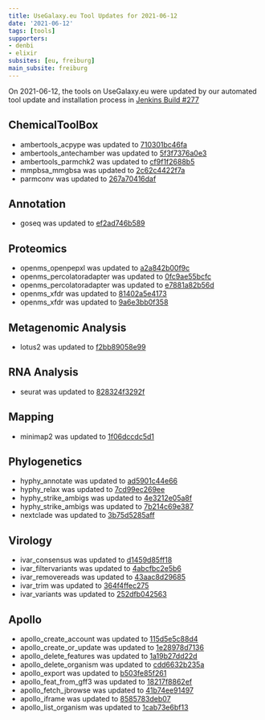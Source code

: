```yaml
---
title: UseGalaxy.eu Tool Updates for 2021-06-12
date: '2021-06-12'
tags: [tools]
supporters:
- denbi
- elixir
subsites: [eu, freiburg]
main_subsite: freiburg
---
```


On 2021-06-12, the tools on UseGalaxy.eu were updated by our automated tool update and installation process in [Jenkins Build #277](https://build.galaxyproject.eu/job/usegalaxy-eu/job/install-tools/#277/)


## ChemicalToolBox

- ambertools_acpype was updated to [710301bc46fa](https://toolshed.g2.bx.psu.edu/view/chemteam/ambertools_acpype/710301bc46fa)
- ambertools_antechamber was updated to [5f3f7376a0e3](https://toolshed.g2.bx.psu.edu/view/chemteam/ambertools_antechamber/5f3f7376a0e3)
- ambertools_parmchk2 was updated to [cf9f1f2688b5](https://toolshed.g2.bx.psu.edu/view/chemteam/ambertools_parmchk2/cf9f1f2688b5)
- mmpbsa_mmgbsa was updated to [2c62c4422f7a](https://toolshed.g2.bx.psu.edu/view/chemteam/mmpbsa_mmgbsa/2c62c4422f7a)
- parmconv was updated to [267a70416daf](https://toolshed.g2.bx.psu.edu/view/chemteam/parmconv/267a70416daf)

## Annotation

- goseq was updated to [ef2ad746b589](https://toolshed.g2.bx.psu.edu/view/iuc/goseq/ef2ad746b589)

## Proteomics

- openms_openpepxl was updated to [a2a842b00f9c](https://toolshed.g2.bx.psu.edu/view/galaxyp/openms_openpepxl/a2a842b00f9c)
- openms_percolatoradapter was updated to [0fc9ae55bcfc](https://toolshed.g2.bx.psu.edu/view/galaxyp/openms_percolatoradapter/0fc9ae55bcfc)
- openms_percolatoradapter was updated to [e7881a82b56d](https://toolshed.g2.bx.psu.edu/view/galaxyp/openms_percolatoradapter/e7881a82b56d)
- openms_xfdr was updated to [81402a5e4173](https://toolshed.g2.bx.psu.edu/view/galaxyp/openms_xfdr/81402a5e4173)
- openms_xfdr was updated to [9a6e3bb0f358](https://toolshed.g2.bx.psu.edu/view/galaxyp/openms_xfdr/9a6e3bb0f358)

## Metagenomic Analysis

- lotus2 was updated to [f2bb89058e99](https://toolshed.g2.bx.psu.edu/view/earlhaminst/lotus2/f2bb89058e99)

## RNA Analysis

- seurat was updated to [828324f3292f](https://toolshed.g2.bx.psu.edu/view/iuc/seurat/828324f3292f)

## Mapping

- minimap2 was updated to [1f06dccdc5d1](https://toolshed.g2.bx.psu.edu/view/iuc/minimap2/1f06dccdc5d1)

## Phylogenetics

- hyphy_annotate was updated to [ad5901c44e66](https://toolshed.g2.bx.psu.edu/view/iuc/hyphy_annotate/ad5901c44e66)
- hyphy_relax was updated to [7cd99ec269ee](https://toolshed.g2.bx.psu.edu/view/iuc/hyphy_relax/7cd99ec269ee)
- hyphy_strike_ambigs was updated to [4e3212e05a8f](https://toolshed.g2.bx.psu.edu/view/iuc/hyphy_strike_ambigs/4e3212e05a8f)
- hyphy_strike_ambigs was updated to [7b214c69e387](https://toolshed.g2.bx.psu.edu/view/iuc/hyphy_strike_ambigs/7b214c69e387)
- nextclade was updated to [3b75d5285aff](https://toolshed.g2.bx.psu.edu/view/iuc/nextclade/3b75d5285aff)

## Virology

- ivar_consensus was updated to [d1459d85ff18](https://toolshed.g2.bx.psu.edu/view/iuc/ivar_consensus/d1459d85ff18)
- ivar_filtervariants was updated to [4abcfbc2e5b6](https://toolshed.g2.bx.psu.edu/view/iuc/ivar_filtervariants/4abcfbc2e5b6)
- ivar_removereads was updated to [43aac8d29685](https://toolshed.g2.bx.psu.edu/view/iuc/ivar_removereads/43aac8d29685)
- ivar_trim was updated to [364f4ffec275](https://toolshed.g2.bx.psu.edu/view/iuc/ivar_trim/364f4ffec275)
- ivar_variants was updated to [252dfb042563](https://toolshed.g2.bx.psu.edu/view/iuc/ivar_variants/252dfb042563)

## Apollo

- apollo_create_account was updated to [115d5e5c88d4](https://toolshed.g2.bx.psu.edu/view/gga/apollo_create_account/115d5e5c88d4)
- apollo_create_or_update was updated to [1e28978d7136](https://toolshed.g2.bx.psu.edu/view/gga/apollo_create_or_update/1e28978d7136)
- apollo_delete_features was updated to [1a19b27dd22d](https://toolshed.g2.bx.psu.edu/view/gga/apollo_delete_features/1a19b27dd22d)
- apollo_delete_organism was updated to [cdd6632b235a](https://toolshed.g2.bx.psu.edu/view/gga/apollo_delete_organism/cdd6632b235a)
- apollo_export was updated to [b503fe85f261](https://toolshed.g2.bx.psu.edu/view/gga/apollo_export/b503fe85f261)
- apollo_feat_from_gff3 was updated to [18217f8862ef](https://toolshed.g2.bx.psu.edu/view/gga/apollo_feat_from_gff3/18217f8862ef)
- apollo_fetch_jbrowse was updated to [41b74ee91497](https://toolshed.g2.bx.psu.edu/view/gga/apollo_fetch_jbrowse/41b74ee91497)
- apollo_iframe was updated to [8585783deb07](https://toolshed.g2.bx.psu.edu/view/gga/apollo_iframe/8585783deb07)
- apollo_list_organism was updated to [1cab73e6bf13](https://toolshed.g2.bx.psu.edu/view/gga/apollo_list_organism/1cab73e6bf13)


